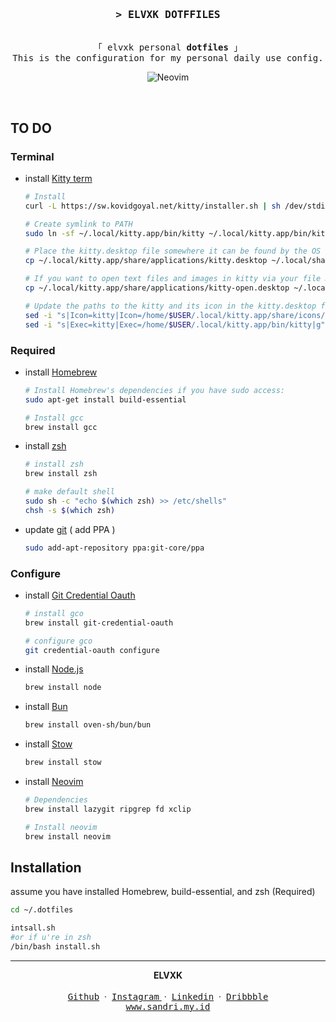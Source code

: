 <h3 align="center">
  <samp>&gt; <b>ELVXK DOTFFILES</b></samp>
</h3>
<p align="center">
  <samp><br />「 elvxk personal <b>dotfiles</b> 」
    <br />This is the configuration for my personal daily use config.
    <br />
  </samp>
</p>

<div align="center">

![Neovim](https://img.shields.io/badge/NeoVim-%2358A143.svg?&style=for-the-badge&logo=neovim&logoColor=white)

</div>
<br/>

## TO DO

### Terminal

- install [Kitty term](https://sw.kovidgoyal.net/kitty/)

  ```bash
  # Install
  curl -L https://sw.kovidgoyal.net/kitty/installer.sh | sh /dev/stdin

  # Create symlink to PATH
  sudo ln -sf ~/.local/kitty.app/bin/kitty ~/.local/kitty.app/bin/kitten /usr/bin/

  # Place the kitty.desktop file somewhere it can be found by the OS
  cp ~/.local/kitty.app/share/applications/kitty.desktop ~/.local/share/applications/

  # If you want to open text files and images in kitty via your file manager also add the kitty-open.desktop file
  cp ~/.local/kitty.app/share/applications/kitty-open.desktop ~/.local/share/applications/

  # Update the paths to the kitty and its icon in the kitty.desktop file(s)
  sed -i "s|Icon=kitty|Icon=/home/$USER/.local/kitty.app/share/icons/hicolor/256x256/apps/kitty.png|g" ~/.local/share/applications/kitty*.desktop
  sed -i "s|Exec=kitty|Exec=/home/$USER/.local/kitty.app/bin/kitty|g" ~/.local/share/applications/kitty*.desktop
  ```

### Required

- install [Homebrew](https://brew.sh/)

  ```bash
  # Install Homebrew's dependencies if you have sudo access:
  sudo apt-get install build-essential

  # Install gcc
  brew install gcc
  ```

- install [zsh](https://github.com/ohmyzsh/ohmyzsh/wiki/Installing-ZSH)

  ```bash
  # install zsh
  brew install zsh

  # make default shell
  sudo sh -c "echo $(which zsh) >> /etc/shells"
  chsh -s $(which zsh)
  ```

- update [git](https://git-scm.com/) ( add PPA )
  ```bash
  sudo add-apt-repository ppa:git-core/ppa
  ```

### Configure

- install [Git Credential Oauth](https://github.com/hickford/git-credential-oauth)

  ```bash
  # install gco
  brew install git-credential-oauth

  # configure gco
  git credential-oauth configure
  ```

- install [Node.js](https://nodejs.org/en/download/package-manager)
  ```bash
  brew install node
  ```
- install [Bun](https://bun.sh/)
  ```bash
  brew install oven-sh/bun/bun
  ```
- install [Stow](https://www.gnu.org/software/stow/)
  ```bash
  brew install stow
  ```
- install [Neovim](https://neovim.io/)

  ```bash
  # Dependencies
  brew install lazygit ripgrep fd xclip

  # Install neovim
  brew install neovim
  ```

## Installation

assume you have installed Homebrew, build-essential, and zsh (Required)

```bash
cd ~/.dotfiles

intsall.sh
#or if u're in zsh
/bin/bash install.sh
```

---

<div align='center'>
<b>ELVXK</b>
<br/>
<br/>
<a href="https://github.com/elvxk" target="_blank"><samp>Github</samp></a>
&nbsp;&middot;&nbsp;
<a href="https://github.com/elvxk" target="_blank"><samp>Instagram</samp> </a>
&nbsp;&middot;&nbsp;
<a href="https://www.linkedin.com/in/elvxk/" target="_blank"><samp>Linkedin</samp></a>
&nbsp;&middot;&nbsp;
<a href="https://dribbble.com/elvxk" target="_blank"><samp>Dribbble</samp></a>
<br/>
<a href="https://sandri.my.id" target="_blank"><samp>www.sandri.my.id</samp></a>
</div>
